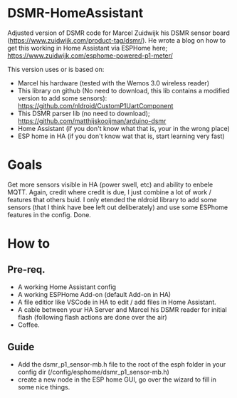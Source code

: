 # DSMR-HomeAssistant
Adjusted version of DSMR code for Marcel Zuidwijk his DSMR sensor board (https://www.zuidwijk.com/product-tag/dsmr/). He wrote a blog on how to get this working in Home Assistant via ESPHome here; https://www.zuidwijk.com/esphome-powered-p1-meter/

This version uses or is based on:
 - Marcel his hardware (tested with the Wemos 3.0 wireless reader)
 - This library on github (No need to download, this lib contains a modified version to add some sensors): https://github.com/nldroid/CustomP1UartComponent
 - This DSMR parser lib (no need to download); https://github.com/matthijskooijman/arduino-dsmr
 - Home Assistant (if you don't know what that is, your in the wrong place)
 - ESP home in HA (if you don't know wat that is, start learning very fast)

# Goals
Get more sensors visible in HA (power swell, etc) and ability to enbele MQTT. Again, credit where credit is due, I just combine a lot of work / features that others buid. I only etended the nldroid library to add some sensors (that I think have bee left out deliberately) and use some ESPhome features in the config. Done. 

# How to

## Pre-req.
 - A working Home Assistant config
 - A working ESPHome Add-on (default Add-on in HA)
 - A file editior like VSCode in HA to edit / add files in Home Assistant.
 - A cable between your HA Server and Marcel his DSMR reader for initial flash (following flash actions are done over the air)
 - Coffee. 

## Guide
 - Add the dsmr_p1_sensor-mb.h file to the root of the esph folder in your config dir (/config/esphome/dsmr_p1_sensor-mb.h)
 - create a new node in the ESP home GUI, go over the wizard to fill in some nice things.
